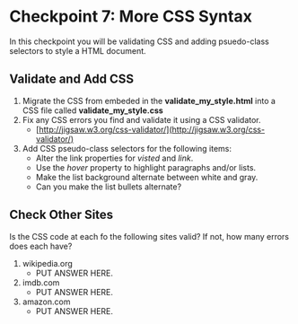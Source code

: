 # Checkpoint 7: More CSS Syntax

In this checkpoint you will be validating CSS and adding psuedo-class selectors to style a HTML document.

## Validate and Add CSS

1. Migrate the CSS from embeded in the **validate_my_style.html** into a CSS file called **validate_my_style.css**
1. Fix any CSS errors you find and validate it using a CSS validator.
    * [http://jigsaw.w3.org/css-validator/](http://jigsaw.w3.org/css-validator/)
1. Add CSS pseudo-class selectors for the following items:
    * Alter the link properties for _visted_ and _link_.
    * Use the _hover_ property to highlight paragraphs and/or lists.
    * Make the list background alternate between white and gray.
    * Can you make the list bullets alternate?

## Check Other Sites

Is the CSS code at each fo the following sites valid? If not, how many errors does each have?

1. wikipedia.org
    * PUT ANSWER HERE.
1. imdb.com
    * PUT ANSWER HERE.
1. amazon.com
    * PUT ANSWER HERE.
